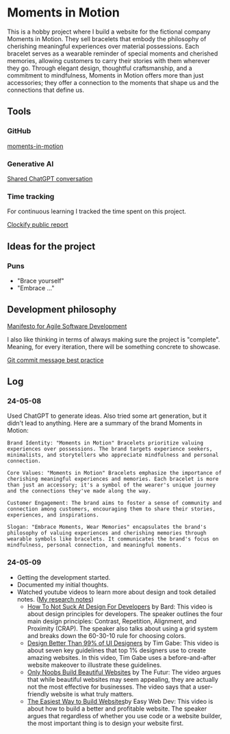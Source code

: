# Moments in Motion

This is a hobby project where I build a website for the fictional company Moments in Motion. They sell bracelets that embody the philosophy of cherishing meaningful experiences over material possessions. Each bracelet serves as a wearable reminder of special moments and cherished memories, allowing customers to carry their stories with them wherever they go. Through elegant design, thoughtful craftsmanship, and a commitment to mindfulness, Moments in Motion offers more than just accessories; they offer a connection to the moments that shape us and the connections that define us.

## Tools

### GitHub

[moments-in-motion](https://github.com/davlin0222/moments-in-motion)

### Generative AI

[Shared ChatGPT conversation](https://chat.openai.com/share/e3160ec1-7a9c-49a1-ab80-208da6b56930)

### Time tracking

For continuous learning I tracked the time spent on this project.

[Clockify public report](https://app.clockify.me/shared/663c81336463700016fdd4c9)

## Ideas for the project

### Puns

-   "Brace yourself"
-   "Embrace ..."

## Development philosophy

[Manifesto for Agile Software Development](https://agilemanifesto.org/)

I also like thinking in terms of always making sure the project is "complete". Meaning, for every iteration, there will be something concrete to showcase.

[Git commit message best practice](https://github.com/joelparkerhenderson/git-commit-message?tab=readme-ov-file)

## Log

### 24-05-08

Used ChatGPT to generate ideas. Also tried some art generation, but it didn't lead to anything. Here are a summary of the brand Moments in Motion:

    Brand Identity: "Moments in Motion" Bracelets prioritize valuing experiences over possessions. The brand targets experience seekers, minimalists, and storytellers who appreciate mindfulness and personal connection.

    Core Values: "Moments in Motion" Bracelets emphasize the importance of cherishing meaningful experiences and memories. Each bracelet is more than just an accessory; it's a symbol of the wearer's unique journey and the connections they've made along the way.

    Customer Engagement: The brand aims to foster a sense of community and connection among customers, encouraging them to share their stories, experiences, and inspirations.

    Slogan: "Embrace Moments, Wear Memories" encapsulates the brand's philosophy of valuing experiences and cherishing memories through wearable symbols like bracelets. It communicates the brand's focus on mindfulness, personal connection, and meaningful moments.

### 24-05-09

-   Getting the development started.
-   Documented my initial thoughts.
-   Watched youtube videos to learn more about design and took detailed notes. ([My research notes](docs/research-notes.md))
    -   [How To Not Suck At Design For Developers](https://youtu.be/YNOwO5s4AL8?si=nTwMhq42aH8ycwUF) by Bard: This video is about design principles for developers. The speaker outlines the four main design principles: Contrast, Repetition, Alignment, and Proximity (CRAP). The speaker also talks about using a grid system and breaks down the 60-30-10 rule for choosing colors.
    -   [Design Better Than 99% of UI Designers](https://youtu.be/PGQnGEH7c-E?si=ewY93oCv7MFutQcT) by Tim Gabe: This video is about seven key guidelines that top 1% designers use to create amazing websites. In this video, Tim Gabe uses a before-and-after website makeover to illustrate these guidelines.
    -   [Only Noobs Build Beautiful Websites](https://youtu.be/NJGLR5gl6m4?si=knygExp9N44x7KE9) by The Futur: The video argues that while beautiful websites may seem appealing, they are actually not the most effective for businesses. The video says that a user-friendly website is what truly matters.
    -   [The Easiest Way to Build Websites](https://youtu.be/OjEg0IBR_ak?si=xjM7BDGj7r0WpS-z)by Easy Web Dev: This video is about how to build a better and profitable website. The speaker argues that regardless of whether you use code or a website builder, the most important thing is to design your website first.
